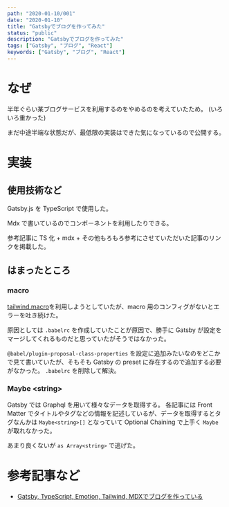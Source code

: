 ```yaml
---
path: "2020-01-10/001"
date: "2020-01-10"
title: "Gatsbyでブログを作ってみた"
status: "public"
description: "Gatsbyでブログを作ってみた"
tags: ["Gatsby", "ブログ", "React"]
keywords: ["Gatsby", "ブログ", "React"]
---
```


# なぜ

半年ぐらい某ブログサービスを利用するのをやめるのを考えていたため。
(いろいろ重かった)

まだ中途半端な状態だが、最低限の実装はできた気になっているので公開する。

# 実装

## 使用技術など

Gatsby.js を TypeScript で使用した。

Mdx で書いているのでコンポーネントを利用したりできる。

参考記事に TS 化 + mdx + その他もろもろ参考にさせていただいた記事のリンクを掲載した。

## はまったところ

### macro

[tailwind.macro](https://github.com/bradlc/tailwind.macro)を利用しようとしていたが、macro 用のコンフィグがないとエラーを吐き続けた。

原因としては `.babelrc` を作成していたことが原因で、勝手に Gatsby が設定をマージしてくれるものだと思っていたがそうではなかった。

`@babel/plugin-proposal-class-properties` を設定に追加みたいなのをどこかで見て書いていたが、そもそも Gatsby の preset に存在するので追加する必要がなかった。
`.babelrc` を削除して解決。

### Maybe &lt;string>

Gatsby では Graphql を用いて様々なデータを取得する。
各記事には Front Matter でタイトルやタグなどの情報を記述しているが、データを取得するとタグなんかは `Maybe<string>[]` となっていて Optional Chaining で上手く `Maybe` が取れなかった。

あまり良くないが `as Array<string>` で逃げた。

# 参考記事など

<!-- prettier-ignore -->
- [Gatsby, TypeScript, Emotion, Tailwind, MDXでブログを作っている](https://qiita.com/mmns/items/a6a8400cf9f5f2ce488f)
